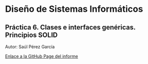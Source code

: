 # Diseño de Sistemas Informáticos
## Práctica 6. Clases e interfaces genéricas. Principios SOLID

Autor: Saúl Pérez García

[Enlace a la GitHub Page del informe](https://ull-esit-inf-dsi-2021.github.io/ull-esit-inf-dsi-20-21-prct06-generics-solid-ostream07/)
